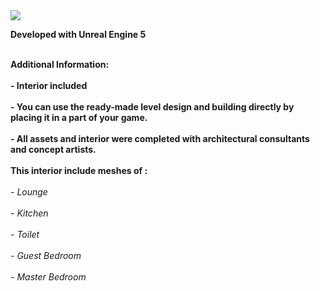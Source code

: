 <img src="https://media.fab.com/image_previews/gallery_images/01ef6fe0-efd2-4d1b-93d5-4a16266ee799/835acc13-a3c5-4727-a314-3e78ed00854e.jpg">

<strong>Developed with Unreal Engine 5</strong>

<br><strong>Additional Information:</strong></br>
<br><strong>- Interior included</strong></br>
<br><strong>- You can use the ready-made level design and building directly by placing it in a part of your game.</strong></br>
<br><strong>- All assets and interior were completed with architectural consultants and concept artists.</strong></br>
<br><strong>This interior include meshes of :</strong></br>
<br><em>- Lounge</em></br><br><em>- Kitchen</em></br><br><em>- Toilet</em></br><br><em>- Guest Bedroom</em></br><br><em>- Master Bedroom</em></br>
